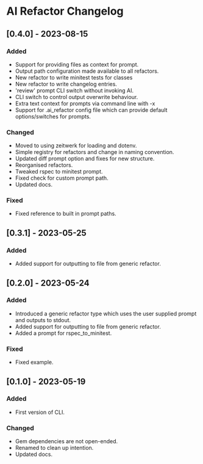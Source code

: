 # AI Refactor Changelog

## [0.4.0] - 2023-08-15

### Added

- Support for providing files as context for prompt.
- Output path configuration made available to all refactors.
- New refactor to write minitest tests for classes
- New refactor to write changelog entries.
- 'review' prompt CLI switch without invoking AI.
- CLI switch to control output overwrite behaviour.
- Extra text context for prompts via command line with -x
- Support for .ai_refactor config file which can provide default options/switches for prompts.

### Changed

- Moved to using zeitwerk for loading and dotenv.
- Simple registry for refactors and change in naming convention.
- Updated diff prompt option and fixes for new structure.
- Reorganised refactors.
- Tweaked rspec to minitest prompt.
- Fixed check for custom prompt path.
- Updated docs.

### Fixed

- Fixed reference to built in prompt paths.

## [0.3.1] - 2023-05-25

### Added

- Added support for outputting to file from generic refactor.

## [0.2.0] - 2023-05-24

### Added

- Introduced a generic refactor type which uses the user supplied prompt and outputs to stdout.
- Added support for outputting to file from generic refactor.
- Added a prompt for rspec_to_minitest.

### Fixed

- Fixed example.

## [0.1.0] - 2023-05-19

### Added

- First version of CLI.

### Changed

- Gem dependencies are not open-ended.
- Renamed to clean up intention.
- Updated docs.
